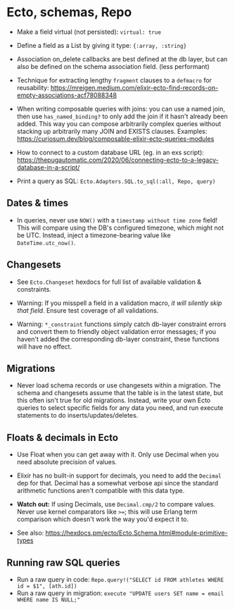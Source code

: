 # Ecto, schemas, Repo

  * Make a field virtual (not persisted): `virtual: true`
  * Define a field as a List by giving it type: `{:array, :string}`
  * Association on_delete callbacks are best defined at the db layer, but can also be defined on the schema association field. (less performant)
  * Technique for extracting lengthy `fragment` clauses to a `defmacro` for reusability:
    https://mreigen.medium.com/elixir-ecto-find-records-on-empty-associations-acf78088348
  * When writing composable queries with joins: you can use a named join, then use `has_named_binding?` to only add the join if it hasn't already been added. This way you can compose arbitrarily complex queries without stacking up arbitrarily many JOIN and EXISTS clauses. Examples: https://curiosum.dev/blog/composable-elixir-ecto-queries-modules
  * How to connect to a custom database URL (eg. in an exs script):
    https://thepugautomatic.com/2020/06/connecting-ecto-to-a-legacy-database-in-a-script/

  * Print a query as SQL: `Ecto.Adapters.SQL.to_sql(:all, Repo, query)`

## Dates & times

  * In queries, never use `NOW()` with a `timestamp without time zone` field! This will compare using the DB's configured timezone, which might not be UTC. Instead, inject a timezone-bearing value like `DateTime.utc_now()`.


## Changesets

  * See `Ecto.Changeset` hexdocs for full list of available validation & constraints.

  *  Warning: If you misspell a field in a validation macro, *it will silently skip that field*. Ensure test coverage of all validations.

  * Warning: `*_constraint` functions simply catch db-layer constraint errors and convert them to friendly object validation error messages; if you haven't added the corresponding db-layer constraint, these functions will have no effect.


## Migrations

  * Never load schema records or use changesets within a migration. The schema and changesets assume that the table is in the latest state, but this often isn't true for old migrations. Instead, write your own Ecto queries to select specific fields for any data you need, and run execute statements to do inserts/updates/deletes.


## Floats & decimals in Ecto

  * Use Float when you can get away with it. Only use Decimal when you need absolute precision of values.

  * Elixir has no built-in support for decimals, you need to add the `Decimal` dep for that. Decimal has a somewhat verbose api since the standard arithmetic functions aren't compatible with this data type.

  * **Watch out:** If using Decimals, use `Decimal.cmp/2` to compare values. Never use kernel comparators like `>=`; this will use Erlang term comparison which doesn't work the way you'd expect it to.

  * See also: https://hexdocs.pm/ecto/Ecto.Schema.html#module-primitive-types


## Running raw SQL queries

  * Run a raw query in code: `Repo.query!("SELECT id FROM athletes WHERE id = $1", [ath.id])`
  * Run a raw query in migration: `execute "UPDATE users SET name = email WHERE name IS NULL;"`
